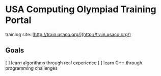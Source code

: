# USA Computing Olympiad Training Portal

training site: [http://train.usaco.org/](http://train.usaco.org/)

## Goals
[ ] learn algorithms through real experience
[ ] learn C++ through programming challenges